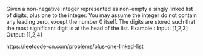 Given a non-negative integer represented as non-empty a singly linked list of digits, plus one to the integer.
You may assume the integer do not contain any leading zero, except the number 0 itself.
The digits are stored such that the most significant digit is at the head of the list.
Example :
Input: [1,2,3]
Output: [1,2,4]


https://leetcode-cn.com/problems/plus-one-linked-list
